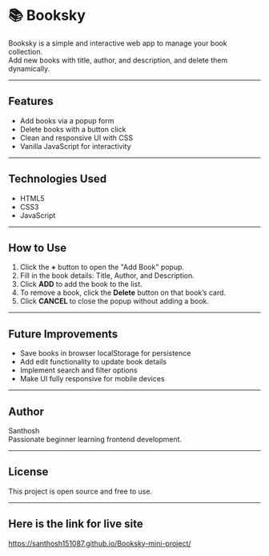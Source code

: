 # 📚 Booksky

Booksky is a simple and interactive web app to manage your book collection.  
Add new books with title, author, and description, and delete them dynamically.

---

## Features

- Add books via a popup form
- Delete books with a button click
- Clean and responsive UI with CSS
- Vanilla JavaScript for interactivity

---

## Technologies Used

- HTML5
- CSS3
- JavaScript 

---

## How to Use

1. Click the **+** button to open the "Add Book" popup.
2. Fill in the book details: Title, Author, and Description.
3. Click **ADD** to add the book to the list.
4. To remove a book, click the **Delete** button on that book’s card.
5. Click **CANCEL** to close the popup without adding a book.

---

## Future Improvements

- Save books in browser localStorage for persistence
- Add edit functionality to update book details
- Implement search and filter options
- Make UI fully responsive for mobile devices

---

## Author

Santhosh  
Passionate beginner learning frontend development.

---

## License

This project is open source and free to use.

---
## Here is the link for live site
https://santhosh151087.github.io/Booksky-mini-project/
